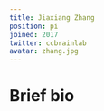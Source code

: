 ```yaml
---
title: Jiaxiang Zhang
position: pi
joined: 2017
twitter: ccbrainlab
avatar: zhang.jpg
---
```


# Brief bio